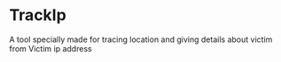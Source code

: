 # TrackIp
A tool specially made for tracing location and giving details about victim from Victim ip address
